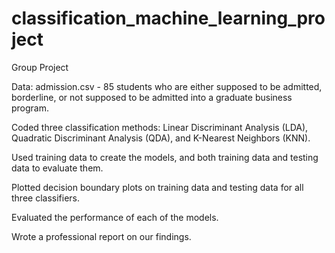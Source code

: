 # classification_machine_learning_project

Group Project

Data: admission.csv - 85 students who are either supposed to be admitted, borderline, or not supposed to be admitted into a graduate business program.

Coded three classification methods: Linear Discriminant Analysis (LDA), Quadratic Discriminant Analysis (QDA), and K-Nearest Neighbors (KNN).

Used training data to create the models, and both training data and testing data to evaluate them.

Plotted decision boundary plots on training data and testing data for all three classifiers.

Evaluated the performance of each of the models.

Wrote a professional report on our findings.
